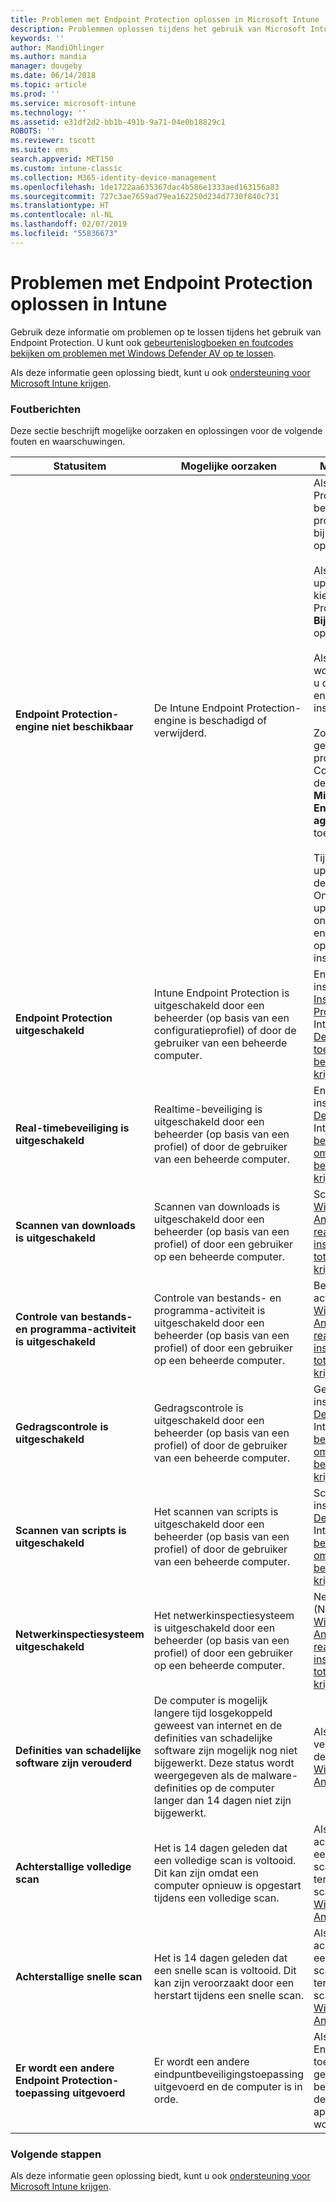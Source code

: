 ```yaml
---
title: Problemen met Endpoint Protection oplossen in Microsoft Intune | Microsoft Docs
description: Problemmen oplossen tijdens het gebruik van Microsoft Intune Endpoint Protection.
keywords: ''
author: MandiOhlinger
ms.author: mandia
manager: dougeby
ms.date: 06/14/2018
ms.topic: article
ms.prod: ''
ms.service: microsoft-intune
ms.technology: ''
ms.assetid: e31df2d2-bb1b-491b-9a71-04e0b18829c1
ROBOTS: ''
ms.reviewer: tscott
ms.suite: ems
search.appverid: MET150
ms.custom: intune-classic
ms.collection: M365-identity-device-management
ms.openlocfilehash: 1de1722aa635367dac4b586e1333aed163156a83
ms.sourcegitcommit: 727c3ae7659ad79ea162250d234d7730f840c731
ms.translationtype: HT
ms.contentlocale: nl-NL
ms.lasthandoff: 02/07/2019
ms.locfileid: "55836673"
---
```

# <a name="troubleshoot-endpoint-protection-in-intune"></a>Problemen met Endpoint Protection oplossen in Intune

Gebruik deze informatie om problemen op te lossen tijdens het gebruik van Endpoint Protection. U kunt ook [gebeurtenislogboeken en foutcodes bekijken om problemen met Windows Defender AV op te lossen](https://docs.microsoft.com/windows/security/threat-protection/windows-defender-antivirus/troubleshoot-windows-defender-antivirus).

Als deze informatie geen oplossing biedt, kunt u ook [ondersteuning voor Microsoft Intune krijgen](get-support.md).

### <a name="error-messages"></a>Foutberichten
Deze sectie beschrijft mogelijke oorzaken en oplossingen voor de volgende fouten en waarschuwingen.

|Statusitem|Mogelijke oorzaken|Mogelijke oplossingen|
|---------------|--------------------|-----------------------|
|**Endpoint Protection-engine niet beschikbaar**|De Intune Endpoint Protection-engine is beschadigd of verwijderd.|Als de Intune Endpoint Protection-engine is beschadigd, kunt u proberen om de software bij te werken of deze opnieuw te installeren.<br /><br />Als u een onmiddellijke update wilt afdwingen, kiest u in de Endpoint Protection-clientsoftware **Bijwerken** (in de taakbalk op beheerde computers).<br /><br />Als de engine niet kan worden bijgewerkt, moet u de Engine Protection-engine opnieuw installeren.<br /><br />Zoek in de lijst met geïnstalleerde programma's in het Configuratiescherm op de beheerde computer **Microsoft Intune Endpoint Protection-agent** en verwijder de toepassing.<br /><br />Tijdens de volgende updatesynchronisatie detecteert de Microsoft Online Management-updatebeheerder het ontbrekende programma en installeert het opnieuw op het geplande installatietijdstip.|
|**Endpoint Protection uitgeschakeld**|Intune Endpoint Protection is uitgeschakeld door een beheerder (op basis van een configuratieprofiel) of door de gebruiker van een beheerde computer.|Endpoint Protection inschakelen. Zie [Instellingen voor Endpoint Protection toevoegen](endpoint-protection-configure.md) in Intune, of [ Windows Defender inschakelen om toegang tot bedrijfsresources te krijgen](/intune-user-help/turn-on-defender-windows).|
|**Real-timebeveiliging is uitgeschakeld**|Realtime-beveiliging is uitgeschakeld door een beheerder (op basis van een profiel) of door de gebruiker van een beheerde computer.|Endpoint Protection inschakelen. Zie [Windows Defender Antivirus](device-restrictions-windows-10.md#windows-defender-antivirus) in Intune, of [realtime-beveiliging inschakelen om toegang tot bedrijfsresources te krijgen](/intune-user-help/turn-on-defender-windows). |
|**Scannen van downloads is uitgeschakeld**|Scannen van downloads is uitgeschakeld door een beheerder (op basis van een profiel) of door een gebruiker op een beheerde computer.|Scannen inschakelen. Zie [Windows Defender Antivirus](device-restrictions-windows-10.md#windows-defender-antivirus) in Intune, of [realtime-beveiliging inschakelen om toegang tot bedrijfsresources te krijgen](/intune-user-help/turn-on-defender-windows). |
|**Controle van bestands- en programma-activiteit is uitgeschakeld**|Controle van bestands- en programma-activiteit is uitgeschakeld door een beheerder (op basis van een profiel) of door een gebruiker op een beheerde computer.|Bestands en programma-activiteit inschakelen. Zie [Windows Defender Antivirus](device-restrictions-windows-10.md#windows-defender-antivirus) in Intune, of [realtime-beveiliging inschakelen om toegang tot bedrijfsresources te krijgen](/intune-user-help/turn-on-defender-windows). |
|**Gedragscontrole is uitgeschakeld**|Gedragscontrole is uitgeschakeld door een beheerder (op basis van een profiel) of door de gebruiker van een beheerde computer.|Gedragscontrole inschakelen. Zie [Windows Defender Antivirus](device-restrictions-windows-10.md#windows-defender-antivirus) in Intune, of [realtime-beveiliging inschakelen om toegang tot bedrijfsresources te krijgen](/intune-user-help/turn-on-defender-windows). |
|**Scannen van scripts is uitgeschakeld**|Het scannen van scripts is uitgeschakeld door een beheerder (op basis van een profiel) of door de gebruiker van een beheerde computer.|Scannen van scripts inschakelen. Zie [Windows Defender Antivirus](device-restrictions-windows-10.md#windows-defender-antivirus) in Intune, of [realtime-beveiliging inschakelen om toegang tot bedrijfsresources te krijgen](/intune-user-help/turn-on-defender-windows). |
|**Netwerkinspectiesysteem uitgeschakeld**|Het netwerkinspectiesysteem is uitgeschakeld door een beheerder (op basis van een profiel) of door een gebruiker op een beheerde computer.|Netwerkinspectiesysteem (NIS) inschakelen. Zie [Windows Defender Antivirus](device-restrictions-windows-10.md#windows-defender-antivirus) in Intune, of [realtime-beveiliging inschakelen om toegang tot bedrijfsresources te krijgen](/intune-user-help/turn-on-defender-windows). |
|**Definities van schadelijke software zijn verouderd**|De computer is mogelijk langere tijd losgekoppeld geweest van internet en de definities van schadelijke software zijn mogelijk nog niet bijgewerkt. Deze status wordt weergegeven als de malware-definities op de computer langer dan 14 dagen niet zijn bijgewerkt.|Als de malware-definities verouderd zijn, kunt u de definities bijwerken met [Windows Defender Antivirus](device-restrictions-windows-10.md#windows-defender-antivirus).|
|**Achterstallige volledige scan**|Het is 14 dagen geleden dat een volledige scan is voltooid. Dit kan zijn omdat een computer opnieuw is opgestart tijdens een volledige scan.|Als een volledige scan achterstallig is, kunt u een eenmalige volledige scan uitvoeren of terugkerende volledige scans plannen. Zie [Windows Defender Antivirus](device-restrictions-windows-10.md#windows-defender-antivirus). |
|**Achterstallige snelle scan**|Het is 14 dagen geleden dat een snelle scan is voltooid. Dit kan zijn veroorzaakt door een herstart tijdens een snelle scan.|Als een snelle scan achterstallig is, kunt u een eenmalige volledige scan uitvoeren of terugkerende snelle scans plannen. Zie [Windows Defender Antivirus](device-restrictions-windows-10.md#windows-defender-antivirus).|
|**Er wordt een andere Endpoint Protection-toepassing uitgevoerd**|Er wordt een andere eindpuntbeveiligingstoepassing uitgevoerd en de computer is in orde.|Als er een andere Endpoint Protection-toepassing is geïnstalleerd en Intune de betreffende toepassing detecteert, kan het apparaat instabiel worden.|

### <a name="next-steps"></a>Volgende stappen
Als deze informatie geen oplossing biedt, kunt u ook [ondersteuning voor Microsoft Intune krijgen](get-support.md).

